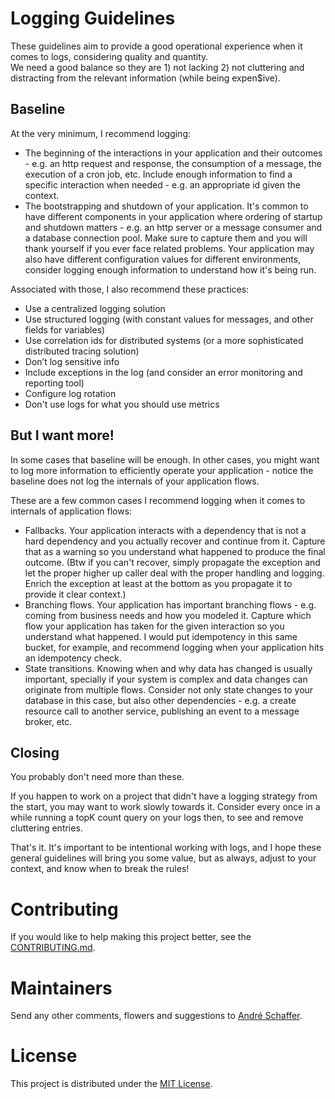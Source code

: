 # Logging Guidelines

These guidelines aim to provide a good operational experience when it comes to logs, considering quality and quantity.  
We need a good balance so they are 1) not lacking 2) not cluttering and distracting from the relevant information (while being expen$ive).

## Baseline
At the very minimum, I recommend logging:
* The beginning of the interactions in your application and their outcomes - e.g. an http request and response, the consumption of a message, the execution of a cron job, etc. Include enough information to find a specific interaction when needed - e.g. an appropriate id given the context.
* The bootstrapping and shutdown of your application. It's common to have different components in your application where ordering of startup and shutdown matters - e.g. an http server or a message consumer and a database connection pool. Make sure to capture them and you will thank yourself if you ever face related problems. Your application may also have different configuration values for different environments, consider logging enough information to understand how it's being run.

Associated with those, I also recommend these practices:
* Use a centralized logging solution
* Use structured logging (with constant values for messages, and other fields for variables)
* Use correlation ids for distributed systems (or a more sophisticated distributed tracing solution)
* Don’t log sensitive info
* Include exceptions in the log (and consider an error monitoring and reporting tool)
* Configure log rotation
* Don't use logs for what you should use metrics

## But I want more!
In some cases that baseline will be enough. In other cases, you might want to log more information to efficiently operate your application - notice the baseline does not log the internals of your application flows.  

These are a few common cases I recommend logging when it comes to internals of application flows:
* Fallbacks. Your application interacts with a dependency that is not a hard dependency and you actually recover and continue from it. Capture that as a warning so you understand what happened to produce the final outcome. (Btw if you can't recover, simply propagate the exception and let the proper higher up caller deal with the proper handling and logging. Enrich the exception at least at the bottom as you propagate it to provide it clear context.)
* Branching flows. Your application has important branching flows - e.g. coming from business needs and how you modeled it. Capture which flow your application has taken for the given interaction so you understand what happened. I would put idempotency in this same bucket, for example, and recommend logging when your application hits an idempotency check.
* State transitions. Knowing when and why data has changed is usually important, specially if your system is complex and data changes can originate from multiple flows. Consider not only state changes to your database in this case, but also other dependencies - e.g. a create resource call to another service, publishing an event to a message broker, etc.

## Closing
You probably don't need more than these.  

If you happen to work on a project that didn't have a logging strategy from the start, you may want to work slowly towards it. Consider every once in a while running a topK count query on your logs then, to see and remove cluttering entries.  

That's it. It's important to be intentional working with logs, and I hope these general guidelines will bring you some value, but as always, adjust to your context, and know when to break the rules!

# Contributing
If you would like to help making this project better, see the [CONTRIBUTING.md](CONTRIBUTING.md).  

# Maintainers
Send any other comments, flowers and suggestions to [André Schaffer](https://github.com/andreschaffer).

# License
This project is distributed under the [MIT License](LICENSE).
